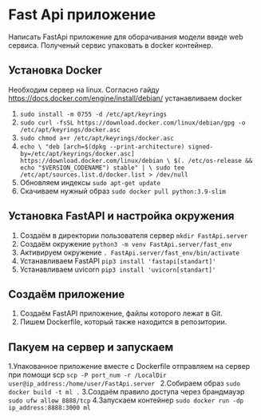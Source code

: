 # Fast Api приложение
Написать FastApi приложение для оборачивания модели ввиде web сервиса. Полученый сервис упаковать в docker контейнер.

## Установка Docker

Необходим сервер на linux. Согласно гайду https://docs.docker.com/engine/install/debian/ устанавливаем docker
1. ``sudo install -m 0755 -d /etc/apt/keyrings``
2. ``sudo curl -fsSL https://download.docker.com/linux/debian/gpg -o /etc/apt/keyrings/docker.asc``
3. ``sudo chmod a+r /etc/apt/keyrings/docker.asc``
4. ``echo \
  "deb [arch=$(dpkg --print-architecture) signed-by=/etc/apt/keyrings/docker.asc] https://download.docker.com/linux/debian \
  $(. /etc/os-release && echo "$VERSION_CODENAME") stable" | \
  sudo tee /etc/apt/sources.list.d/docker.list > /dev/null``
5. Обновляем индексы ``sudo apt-get update``
6. Скачиваем нужный образ ``sudo docker pull python:3.9-slim``

## Установка FastAPI и настройка окружения

1. Создаём в директории пользователя сервер ``mkdir FastApi.server``
2. Создаём окружение ``python3 -m venv FastApi.server/fast_env``
3.  Активируем окружение ``. FastApi.server/fast_env/bin/activate ``
4. Устанавливаем FastAPI ``pip3 install 'fastapi[standart]'``
5. Устанавливаем uvicorn ``pip3 install 'uvicorn[standart]'``

## Создаём приложение

1. Создаём FastAPI приложение, файлы которого лежат в Git.
2. Пишем Dockerfile, который также находится в репозитории.

## Пакуем на сервер и запускаем
1.Упакованное приложение вместе с Dockerfile отправляем на сервер при помощи scp
	``scp -P port_num -r /LocalDir user@ip_address:/home/user/FastApi.server ``
2.Собираем образ 
	``sudo docker build -t ml .``
3.Создаём правило доступа через брандмауэр
	``sudo ufw allow 8888/tcp``
4.Запускаем контейнер
		``sudo docker run -dp ip_address:8888:3000 ml``
